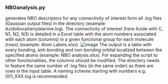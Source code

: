 ### NBOanalysis.py 
generates NBO descriptors for any connectivity of interest form all .log files (Gaussian output files) in the directory (example: Azidobocphenylalanine.log). The connectivity of interest (here Azide with C, N1, N2, N3) is detailed in a Excel table with the atom numbers associated with each atom (columns) in a given functional group for each molecule (rows) (example: Atom Labels.xlsx).
![image](https://user-images.githubusercontent.com/119889793/206614238-0faa6d8e-d709-4982-992e-7183f1d516bf.png)
The output is a table with every bonding, anti-bonding and non-bonding orbital localized between the specified atoms (example: NBO analysis.xlsx). 
For expanding the script to other functionalities, the columns should be modified. The directory needs to feature the same number of .log files (in the same order) as there are rows in the input table. A naming scheme starting with numbers e.g. 001_XXX.log is recommended. 
